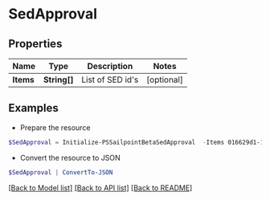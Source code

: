 # SedApproval
## Properties

Name | Type | Description | Notes
------------ | ------------- | ------------- | -------------
**Items** | **String[]** | List of SED id&#39;s | [optional] 

## Examples

- Prepare the resource
```powershell
$SedApproval = Initialize-PSSailpointBetaSedApproval  -Items 016629d1-1d25-463f-97f3-c6686846650
```

- Convert the resource to JSON
```powershell
$SedApproval | ConvertTo-JSON
```

[[Back to Model list]](../README.md#documentation-for-models) [[Back to API list]](../README.md#documentation-for-api-endpoints) [[Back to README]](../README.md)

